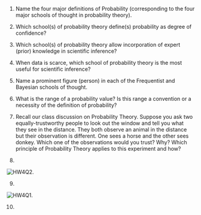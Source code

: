 1.  Name the four major definitions of Probability (corresponding to the four major schools of thought in probability theory).



2.  Which school(s) of probability theory define(s) probability as degree of confidence?



3. Which school(s) of probability theory allow incorporation of expert (prior) knowledge in scientific inference?

4.  When data is scarce, which school of probability theory is the most useful for scientific inference?



5.  Name a prominent figure (person) in each of the Frequentist and Bayesian schools of thought.



6.  What is the range of a probability value? Is this range a convention or a necessity of the definition of probability?

7.  Recall our class discussion on Probability Theory. Suppose you ask two equally-trustworthy people to look out the window and tell you what they see in the distance. They both observe an animal in the distance but their observation is different. One sees a horse and the other sees donkey. Which one of the observations would you trust? Why? Which principle of Probability Theory applies to this experiment and how?



8.  
 ![HW4Q2](HW4Q2.jpg).   

9.  
![HW4Q1](HW4Q1.jpg).

10.  

  







